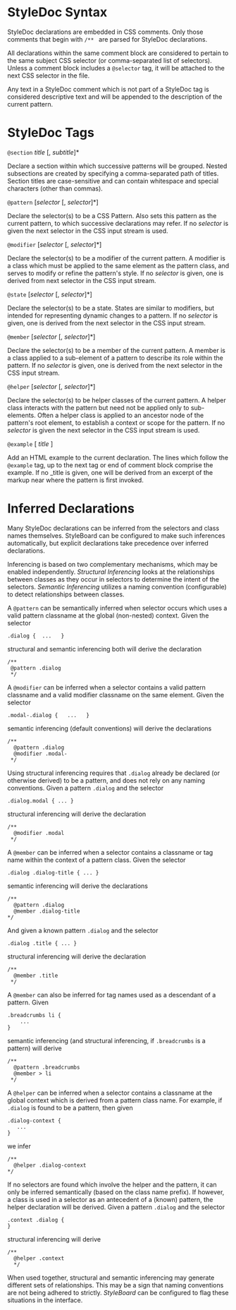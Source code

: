 StyleDoc Syntax
====

StyleDoc declarations are embedded in CSS comments.  Only those comments that begin with `/** ` are parsed for StyleDoc declarations.

All declarations within the same comment block are considered to pertain to the same subject CSS selector (or comma-separated list of selectors).  Unless a comment block includes a `@selector` tag, it will be attached to the next CSS selector in the file.

Any text in a StyleDoc comment which is not part of a StyleDoc tag is considered descriptive text and will be appended to the description of the current pattern.


StyleDoc Tags
====

`@section`  _title_ [, _subtitle_]*

Declare a section within which successive patterns will be grouped.  Nested subsections are created by specifying a comma-separated path of titles.  Section titles are case-sensitive and can contain whitespace and special characters (other than commas).

`@pattern` [_selector_ [, _selector_]*]

Declare the selector(s) to be a CSS Pattern.  Also sets this pattern as the current pattern, to which successive declarations may refer. If no _selector_ is given the next selector in the CSS input stream is used.


`@modifier` [_selector_ [, _selector_]*]

Declare the selector(s) to be a modifier of the current pattern.  A modifier is a class which must be applied to the same element as the pattern class, and serves to modify or refine the pattern's style.  If no _selector_ is given, one is derived from next selector in the CSS input stream. 

`@state` [_selector_ [, _selector_]*]

Declare the selector(s) to be a state.  States are similar to modifiers, but intended for representing dynamic changes to a pattern.  If no _selector_ is given, one is derived from the next selector in the CSS input stream. 

`@member` [_selector_ [, _selector_]*]

Declare the selector(s) to be a member of the current pattern.  A member is a class applied to a sub-element of a pattern to describe its role within the pattern.  If no _selector_ is given, one is derived from the next selector in the CSS input stream. 

`@helper` [_selector_ [, _selector_]*]

Declare the selector(s) to be helper classes of the current pattern.  A helper class interacts with the pattern but need not be applied only to sub-elements.   Often a helper class is applied to an ancestor node of the pattern's root element, to establish a context or scope for the pattern. If no _selector_ is given the next selector in the CSS input stream is used. 

`@example` [ _title_ ]

Add an HTML example to the current declaration.  The lines which follow the `@example` tag, up to the next tag or end of comment block comprise the example.  If no _title is given, one will be derived from an excerpt of the markup near where the pattern is first invoked.


Inferred Declarations
====

Many StyleDoc declarations can be inferred from the selectors and class names themselves.  StyleBoard can be configured to make such inferences automatically, but explicit declarations take precedence over inferred declarations.

Inferencing is based on two complementary mechanisms, which may be enabled independently.  _Structural Inferencing_ looks at the relationships between classes as they occur in selectors to determine the intent of the selectors.  _Semantic Inferencing_ utilizes a naming convention (configurable) to detect relationships between classes.

A `@pattern` can be semantically inferred when selector occurs which uses a valid pattern classname at the global (non-nested) context.  Given the selector

    .dialog {  ...   }
    
structural and semantic inferencing both will derive the declaration

    /**
     @pattern .dialog
     */    

A `@modifier` can be inferred when a selector contains a valid pattern classname and a valid modifier classname on the same element.  Given the selector

    .modal-.dialog {   ...   }

semantic inferencing (default conventions) will derive the declarations

    /**
      @pattern .dialog
      @modifier .modal- 
     */
    
Using structural inferencing requires that `.dialog` already be declared (or otherwise derived) to be a pattern, and does not rely on any naming conventions.  Given a pattern `.dialog` and the selector

    .dialog.modal { ... }
    
structural inferencing will derive the declaration 

    /**
      @modifier .modal
     */
        
A  `@member` can be inferred when a selector contains a classname or tag name within the context of a pattern class.  Given the selector

    .dialog .dialog-title { ... }

semantic inferencing will derive the declarations

    /**
      @pattern .dialog
      @member .dialog-title
    */
    
And given a known pattern `.dialog` and the selector

    .dialog .title { ... }
    
structural inferencing will derive the declaration

    /**
      @member .title
     */    

A `@member` can also be inferred for tag names used as a descendant of a pattern.  Given

    .breadcrumbs li {
        ...
    }
    
semantic inferencing (and structural inferencing, if `.breadcrumbs` is a pattern) will derive
    
    /**
      @pattern .breadcrumbs
      @member > li
     */

A `@helper` can be inferred when a selector contains a classname at the global context which is derived from a pattern class name.  For example, if `.dialog` is found to be a pattern, then given

    .dialog-context {
       ...
    }

we infer

    /**
      @helper .dialog-context
    */
   
If no selectors are found which involve the helper and the pattern, it can only be inferred semantically (based on the class name prefix).  If however, a class is used in a selector as an antecedent of a (known) pattern, the helper declaration will be derived.  Given a pattern `.dialog` and the selector

    .context .dialog {
    }
    
structural inferencing will derive

    /**
      @helper .context
      */
      
When used together, structural and semantic inferencing may generate different sets of relationships.  This may be a sign that naming conventions are not being adhered to strictly.  *StyleBoard* can be configured to flag these situations in the interface. 



